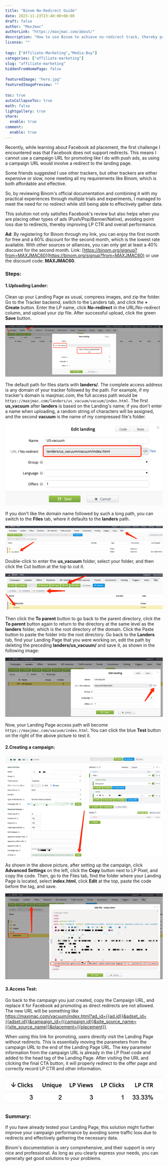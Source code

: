 ```yaml
---
title: "Binom No-Redirect Guide"
date: 2023-11-23T23:40:00+08:00
draft: false
author: "MaxJmac"
authorLink: "https://maxjmac.com/about/"
description: "How to use Binom to achieve no-redirect track, thereby passing Facebook's advetising policy and reducing click loss."
license: ""

tags: ["Affiliate-Marketing","Media-Buy"]
categories: ["affiliate-marketing"]
slug: "affiliate-marketing"
hiddenFromHomePage: false

featuredImage: "hero.jpg"
featuredImagePreview: ""

toc: true
autoCollapseToc: true
math: false
lightgallery: true
share:
  enable: true
comment:
  enable: true
---
```


Recently, while learning about Facebook ad placement, the first challenge I encountered was that Facebook does not support redirects. This means I cannot use a campaign URL for promoting like I do with push ads, as using a campaign URL would involve a redirect to the landing page.

Some friends suggested I use other trackers, but other trackers are either expensive or slow, none meeting all my requirements like Binom, which is both affordable and effective.

So, by reviewing Binom's official documentation and combining it with my practical experiences through multiple trials and experiments, I managed to meet the need for no redirect while still being able to effectively gather data.

This solution not only satisfies Facebook's review but also helps when you are placing other types of ads (Push/Pop/Banner/Native), avoiding point loss due to redirects, thereby improving LP CTR and overall performance.

**Ad**: By registering for Binom through my link, you can enjoy the first month for free and a 60% discount for the second month, which is the lowest rate available. With other sources or alliances, you can only get at least a 40% discount for the second month. Link: [https://binom.org/signup?from=MAXJMAC60](https://binom.org/signup?from=MAXJMAC60) or use the discount code: **MAXJMAC60**.

### Steps:

#### 1.Uploading Lander:

Clean up your Landing Page as usual, compress images, and zip the folder.
Go to the Tracker backend, switch to the Landers tab, and click the **+ Create** button.
Enter the LP name, click **No-redirect** in the URL/No-redirect column, and upload your zip file.
After successful upload, click the green **Save** button.

![new-landing](new-landing.png "new-landing")

The default path for files starts with **landers/**. The complete access address is any domain of your tracker followed by the path. For example, if my tracker's domain is maxjmac.com, the full access path would be `https://maxjmac.com/landers/us_vacuum/vacuum/index.html`. The first **us_vacuum** after **landers** is based on the Landing's name; if you don't enter a name when uploading, a random string of characters will be assigned, and the second **vacuum** is the name of my compressed file's folder.

![landers-url](landers-url.png "landers-url")

If you don't like the domain name followed by such a long path, you can switch to the **Files** tab, where it defaults to the **landers** path.

![files](files.png "files")

Double-click to enter the **us_vacuum** folder, select your folder, and then click the Cut button at the top to cut it.

![cut](cut.png "cut")

Then click the **To parent** button to go back to the parent directory, click the **To parent** button again to return to the directory at the same level as the **landers** folder, which is the root directory of the domain. Click the Paste button to paste the folder into the root directory.
Go back to the **Landers** tab, find your Landing Page that you were working on, edit the path by deleting the preceding **landers/us_vacuum/** and save it, as shown in the following image:

![short](short.png "short")

Now, your Landing Page access path will become `https://maxjmac.com/vacuum/index.html`. You can click the blue **Test** button on the right of the above picture to test it.

#### 2.Creating a campaign:

![campaign](campaign.png "campaign")

As shown in the above picture, after setting up the campaign, click **Advanced Settings** on the left, click the **Copy** button next to LP Pixel, and copy the code.
Then, go to the Files tab, find the folder where your Landing Page is located, select **index.html**, click **Edit** at the top, paste the code before the **</head>** tag, and save.

![lp-pixel](lp-pixel.png "lp-pixel")


#### 3.Access Test:

Go back to the campaign you just created, copy the Campaign URL, and replace it for Facebook ad promoting as direct redirects are not allowed.
The new URL will be something like https://maxjmac.com/vacuum/index.html?ad_id={{ad.id}}&adset_id={{adset.id}}&campaign_id={{campaign.id}}&site_source_name={{site_source_name}}&placement={{placement}}.

When using this link for promoting, users directly visit the Landing Page without redirects. This is essentially moving the parameters from the campaign URL to the end of the Landing Page URL. The key parameter information from the campaign URL is already in the LP Pixel code and added to the head tag of the Landing Page. After visiting the URL and clicking the final CTA button, it will properly redirect to the offer page and correctly record LP CTR and other information.

![cta](cta.png "cta")

### Summary:
If you have already tested your Landing Page, this solution might further improve your campaign performance by avoiding some traffic loss due to redirects and effectively gathering the necessary data.

Binom's documentation is very comprehensive, and their support is very nice and professional. As long as you clearly express your needs, you can generally get good solutions to your problems.